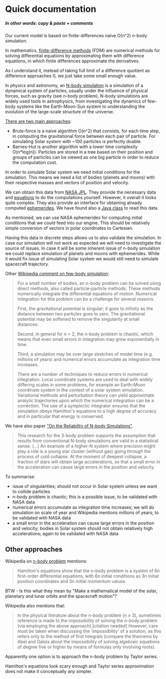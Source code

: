 # Quick documentation 
##### In other words: copy & paste + comments

Our current model is based on finite-differences naive O(n^2) n-body simulation. 

In mathematics, [finite-difference methods](https://en.wikipedia.org/wiki/Finite_difference_method) (FDM) are numerical methods for solving differential equations by approximating them with difference equations, in which finite differences approximate the derivatives.

As I understand it, instead of taking full limit of a difference quotient as difference approaches 0, we just take some small enough value.

In physics and astronomy, an [N-body simulation](https://en.wikipedia.org/wiki/N-body_simulation) is a simulation of a dynamical system of particles, usually under the influence of physical forces, such as gravity (see n-body problem). N-body simulations are widely used tools in astrophysics, from investigating the dynamics of few-body systems like the Earth-Moon-Sun system to understanding the evolution of the large-scale structure of the universe.

[There are two main approaches](http://www-inf.telecom-sudparis.eu/COURS/CSC5001/new_site/Supports/Projet/NBody/sujet.php):

- Brute-force is a naive algorithm O(n^2) that consists, for each time step, in computing the gravitational force between each pair of particle. For simulating Solar system with ~100 particles is perfectly doable.
- Barnes-Hut is another algorithm with a lower time complexity O(n*log(n)). Particles are stored in a tree based on their position and groups of particles can be viewed as one big particle in order to reduce the computation cost.

In order to simulate Solar system we need initial conditions for the simulation. This means we need a list of bodies (planets and moons) with their respective masses and vectors of position and velocity.

We can obtain this data from [NASA JPL](https://ssd.jpl.nasa.gov/?ephemerides). They provide the necessary data and [equations](https://ssd.jpl.nasa.gov/txt/aprx_pos_planets.pdf) to do the computations yourself. However, it overall it looks quite complex. They also provide an interface for obtaining already computed [ephemerides](https://ssd.jpl.nasa.gov/horizons.cgi#results). We have found also a [Java class](https://github.com/jmrozanec/nasa-horizons-rest/blob/master/src/main/java/com/neo/horizon/HorizonCoordinateRetriever.java) to read this data.

As mentioned, we can use NASA ephemerides for computing initial conditions that we could feed into our engine. This should be relatively simple conversion of vectors in polar coordinates to Cartesian.

Having this data in discrete steps allows us to also validate the simulation. In case our simulation will not work as expected we will need to investigate the source of issues. In case it will be some inherent issue of n-body simulation we could replace simulation of planets and moons with ephemerides. While it would fix issue of simulating Solar system we would still need to simulate spacecraft trajectory.

Other [Wikipedia comment on few-body simulation](https://en.wikipedia.org/wiki/N-body_problem):

> For a small number of bodies, an n-body problem can be solved using direct methods, also called particle–particle methods. These methods numerically integrate the differential equations of motion. Numerical integration for this problem can be a challenge for several reasons. 
>
> First, the gravitational potential is singular; it goes to infinity as the distance between two particles goes to zero. The gravitational potential may be softened to remove the singularity at small distances:
>
> Second, in general for n > 2, the n-body problem is chaotic, which means that even small errors in integration may grow exponentially in time. 
>
> Third, a simulation may be over large stretches of model time (e.g. millions of years) and numerical errors accumulate as integration time increases.
>
>There are a number of techniques to reduce errors in numerical integration. Local coordinate systems are used to deal with widely differing scales in some problems, for example an Earth–Moon coordinate system in the context of a solar system simulation. Variational methods and perturbation theory can yield approximate analytic trajectories upon which the numerical integration can be a correction. The use of a symplectic integrator ensures that the simulation obeys Hamilton's equations to a high degree of accuracy and in particular that energy is conserved.  

We have also paper ["On the Reliability of N-body Simulations"](https://arxiv.org/pdf/1411.6671.pdf).
> This research for the 3-body problem supports the assumption that results from conventional N-body simulations are valid in a statistical sense. (...) An example of a higher-N system where precision might play a role is  a  young  star  cluster  (without  gas)  going  through the  process  of  cold  collapse.  At  the  moment  of deepest  collapse,  a  fraction  of  stars  will  obtain  large accelerations, so that a small error in the acceleration can cause large errors in the position and velocity.

To summarise:

- issue of singularities; should not occur in Solar system unless we want to collide particles
- n-body problem is chaotic; this is a possible issue, to be validated with NASA data
- numerical errors accumulate as integration time increases; we will do simulation on scale of year and Wikipedia mentions millions of years; to be validated with NASA data
- a small error in the acceleration can cause large errors in the position and velocity; bodies in Solar system should not obtain relatively high accelerations; again  to be validated with NASA data

## Other approaches

Wikipedia on [n-body problem](https://en.wikipedia.org/wiki/N-body_problem) mentions:

> Hamilton's equations show that the n-body problem is a system of 6n first-order differential equations, with 6n initial conditions as 3n initial position coordinates and 3n initial momentum values. 

BTW - Is this what they mean by "Make a mathematical model of the solar, planetary and lunar orbits and the spacecraft motion"?

Wikipedia also mentions that:

> In the physical literature about the n-body problem (n ≥ 3), sometimes reference is made to the impossibility of solving the n-body problem (via employing the above approach).[citation needed] However, care must be taken when discussing the 'impossibility' of a solution, as this refers only to the method of first integrals (compare the theorems by Abel and Galois about the impossibility of solving algebraic equations of degree five or higher by means of formulas only involving roots). 

Apparently one option is to approach the n-body problem by Taylor series.

Hamilton's equations look scary enough and Taylor series approximation does not make it conceptually any simpler.

